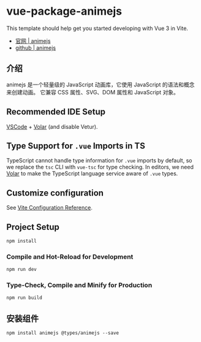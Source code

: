 # vue-package-animejs

This template should help get you started developing with Vue 3 in Vite.

- [官网 | animejs](https://animejs.com/)
- [github | animejs](https://github.com/juliangarnier/anime)

## 介绍

animejs 是一个轻量级的 JavaScript 动画库，它使用 JavaScript 的语法和概念来创建动画。
它兼容 CSS 属性、SVG、DOM 属性和 JavaScript 对象。

## Recommended IDE Setup

[VSCode](https://code.visualstudio.com/) + [Volar](https://marketplace.visualstudio.com/items?itemName=Vue.volar) (and disable Vetur).

## Type Support for `.vue` Imports in TS

TypeScript cannot handle type information for `.vue` imports by default, so we replace the `tsc` CLI with `vue-tsc` for type checking. In editors, we need [Volar](https://marketplace.visualstudio.com/items?itemName=Vue.volar) to make the TypeScript language service aware of `.vue` types.

## Customize configuration

See [Vite Configuration Reference](https://vite.dev/config/).

## Project Setup

```sh
npm install
```

### Compile and Hot-Reload for Development

```sh
npm run dev
```

### Type-Check, Compile and Minify for Production

```sh
npm run build
```

## 安装组件

```shell
npm install animejs @types/animejs --save
```
